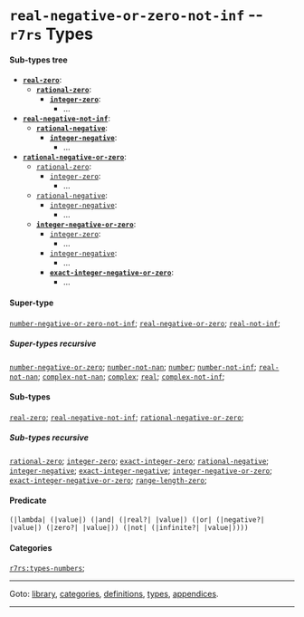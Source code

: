 

<a id='type__r7rs__real-negative-or-zero-not-inf'></a>

# `real-negative-or-zero-not-inf` -- `r7rs` Types


#### Sub-types tree

* **[`real-zero`](../../r7rs/types/real-zero.md#type__r7rs__real-zero)**:
  * **[`rational-zero`](../../r7rs/types/rational-zero.md#type__r7rs__rational-zero)**:
    * **[`integer-zero`](../../r7rs/types/integer-zero.md#type__r7rs__integer-zero)**:
      * ...
* **[`real-negative-not-inf`](../../r7rs/types/real-negative-not-inf.md#type__r7rs__real-negative-not-inf)**:
  * **[`rational-negative`](../../r7rs/types/rational-negative.md#type__r7rs__rational-negative)**:
    * **[`integer-negative`](../../r7rs/types/integer-negative.md#type__r7rs__integer-negative)**:
      * ...
* **[`rational-negative-or-zero`](../../r7rs/types/rational-negative-or-zero.md#type__r7rs__rational-negative-or-zero)**:
  * [`rational-zero`](../../r7rs/types/rational-zero.md#type__r7rs__rational-zero):
    * [`integer-zero`](../../r7rs/types/integer-zero.md#type__r7rs__integer-zero):
      * ...
  * [`rational-negative`](../../r7rs/types/rational-negative.md#type__r7rs__rational-negative):
    * [`integer-negative`](../../r7rs/types/integer-negative.md#type__r7rs__integer-negative):
      * ...
  * **[`integer-negative-or-zero`](../../r7rs/types/integer-negative-or-zero.md#type__r7rs__integer-negative-or-zero)**:
    * [`integer-zero`](../../r7rs/types/integer-zero.md#type__r7rs__integer-zero):
      * ...
    * [`integer-negative`](../../r7rs/types/integer-negative.md#type__r7rs__integer-negative):
      * ...
    * **[`exact-integer-negative-or-zero`](../../r7rs/types/exact-integer-negative-or-zero.md#type__r7rs__exact-integer-negative-or-zero)**:
      * ...


#### Super-type

[`number-negative-or-zero-not-inf`](../../r7rs/types/number-negative-or-zero-not-inf.md#type__r7rs__number-negative-or-zero-not-inf);
[`real-negative-or-zero`](../../r7rs/types/real-negative-or-zero.md#type__r7rs__real-negative-or-zero);
[`real-not-inf`](../../r7rs/types/real-not-inf.md#type__r7rs__real-not-inf);


##### Super-types recursive

[`number-negative-or-zero`](../../r7rs/types/number-negative-or-zero.md#type__r7rs__number-negative-or-zero);
[`number-not-nan`](../../r7rs/types/number-not-nan.md#type__r7rs__number-not-nan);
[`number`](../../r7rs/types/number.md#type__r7rs__number);
[`number-not-inf`](../../r7rs/types/number-not-inf.md#type__r7rs__number-not-inf);
[`real-not-nan`](../../r7rs/types/real-not-nan.md#type__r7rs__real-not-nan);
[`complex-not-nan`](../../r7rs/types/complex-not-nan.md#type__r7rs__complex-not-nan);
[`complex`](../../r7rs/types/complex.md#type__r7rs__complex);
[`real`](../../r7rs/types/real.md#type__r7rs__real);
[`complex-not-inf`](../../r7rs/types/complex-not-inf.md#type__r7rs__complex-not-inf);


#### Sub-types

[`real-zero`](../../r7rs/types/real-zero.md#type__r7rs__real-zero);
[`real-negative-not-inf`](../../r7rs/types/real-negative-not-inf.md#type__r7rs__real-negative-not-inf);
[`rational-negative-or-zero`](../../r7rs/types/rational-negative-or-zero.md#type__r7rs__rational-negative-or-zero);


##### Sub-types recursive

[`rational-zero`](../../r7rs/types/rational-zero.md#type__r7rs__rational-zero);
[`integer-zero`](../../r7rs/types/integer-zero.md#type__r7rs__integer-zero);
[`exact-integer-zero`](../../r7rs/types/exact-integer-zero.md#type__r7rs__exact-integer-zero);
[`rational-negative`](../../r7rs/types/rational-negative.md#type__r7rs__rational-negative);
[`integer-negative`](../../r7rs/types/integer-negative.md#type__r7rs__integer-negative);
[`exact-integer-negative`](../../r7rs/types/exact-integer-negative.md#type__r7rs__exact-integer-negative);
[`integer-negative-or-zero`](../../r7rs/types/integer-negative-or-zero.md#type__r7rs__integer-negative-or-zero);
[`exact-integer-negative-or-zero`](../../r7rs/types/exact-integer-negative-or-zero.md#type__r7rs__exact-integer-negative-or-zero);
[`range-length-zero`](../../r7rs/types/range-length-zero.md#type__r7rs__range-length-zero);


#### Predicate

```
(|lambda| (|value|) (|and| (|real?| |value|) (|or| (|negative?| |value|) (|zero?| |value|)) (|not| (|infinite?| |value|))))
```


#### Categories

[`r7rs:types-numbers`](../../r7rs/categories/r7rs_3a_types-numbers.md#category__r7rs__r7rs_3a_types-numbers);

----

Goto: [library](../../r7rs/_index.md#library__r7rs), [categories](../../r7rs/categories/_index.md#toc__r7rs__categories), [definitions](../../r7rs/definitions/_index.md#toc__r7rs__definitions), [types](../../r7rs/types/_index.md#toc__r7rs__types), [appendices](../../r7rs/appendices/_index.md#toc__r7rs__appendices).

----

